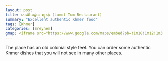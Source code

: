 ```yaml
---
layout: post
title: ភោជនីយដ្ឋាន ល្មុតទុំ (Lumot Tum Restaurant)
summary: "Excellent authentic Khmer food"
tags: [Khmer]
categories: [Sreyhem]
gmap: <iframe src="https://www.google.com/maps/embed?pb=!1m18!1m12!1m3!1d2931.6077752025367!2d104.89381372308134!3d11.57276525224353!2m3!1f0!2f0!3f0!3m2!1i1024!2i768!4f13.1!3m3!1m2!1s0x3109517684dfd3e5%3A0x5a02699da261189c!2z4Z6X4Z-E4Z6H4Z6T4Z644Z6Z4Z6K4Z-S4Z6L4Z624Z6TIOGem-GfkuGemOGeu-Gej-GekeGeu-Gfhg!5e0!3m2!1sen!2skh!4v1730542986759!5m2!1sen!2skh" width="600" height="450" style="border:0;" allowfullscreen="" loading="lazy" referrerpolicy="no-referrer-when-downgrade"></iframe>
---
```


The place has an old colonial style feel. You can order some authentic Khmer dishes that you will not see in many other places.
